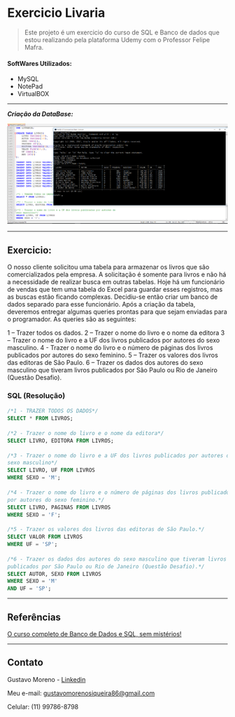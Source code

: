 # Exercicio Livaria 
> Este projeto é um exercicio do curso de SQL e Banco de dados que estou realizando pela plataforma Udemy com o Professor Felipe Mafra.

#### SoftWares Utilizados: 
- MySQL
- NotePad
- VirtualBOX
---
_**Criação da DataBase:**_

![img](print.PNG)

---

## Exercicio:

O nosso cliente solicitou uma tabela para armazenar os livros que são comercializados pela empresa. A solicitação é somente para livros e não há a necessidade de realizar busca em outras tabelas. Hoje há um funcionário de vendas que tem uma tabela do Excel para guardar esses registros, mas as buscas estão ficando complexas. Decidiu-se então criar um banco de dados separado para esse funcionário.
Após a criação da tabela, deveremos entregar algumas queries prontas para que sejam enviadas para o programador. As queries são as seguintes:

1 – Trazer todos os dados.
2 – Trazer o nome do livro e o nome da editora
3 – Trazer o nome do livro e a UF dos livros publicados por autores do sexo masculino.
4 - Trazer o nome do livro e o número de páginas dos livros publicados por autores do sexo feminino.
5 – Trazer os valores dos livros das editoras de São Paulo.
6 – Trazer os dados dos autores do sexo masculino que tiveram livros publicados por São Paulo ou Rio de Janeiro (Questão Desafio).

### SQL (Resolução)
```SQL
/*1 - TRAZER TODOS OS DADOS*/
SELECT * FROM LIVROS; 

/*2 - Trazer o nome do livro e o nome da editora*/
SELECT LIVRO, EDITORA FROM LIVROS;

/*3 - Trazer o nome do livro e a UF dos livros publicados por autores do 
sexo masculino*/
SELECT LIVRO, UF FROM LIVROS 
WHERE SEXO = 'M';

/*4 - Trazer o nome do livro e o número de páginas dos livros publicados 
por autores do sexo feminino.*/
SELECT LIVRO, PAGINAS FROM LIVROS
WHERE SEXO = 'F';

/*5 - Trazer os valores dos livros das editoras de São Paulo.*/
SELECT VALOR FROM LIVROS
WHERE UF = 'SP';

/*6 - Trazer os dados dos autores do sexo masculino que tiveram livros 
publicados por São Paulo ou Rio de Janeiro (Questão Desafio).*/
SELECT AUTOR, SEXO FROM LIVROS 
WHERE SEXO = 'M' 
AND UF = 'SP';
```
---

## Referências
[O curso completo de Banco de Dados e SQL, sem mistérios!][curso]

[curso]:https://www.udemy.com/course/bancos-de-dados-relacionais-basico-avancado/

---

## Contato 

Gustavo Moreno - [Linkedin](https://www.linkedin.com/in/gustavo-moreno-5803a0229)

Meu e-mail: gustavomorenosiqueira86@gmail.com

Celular: (11) 99786-8798